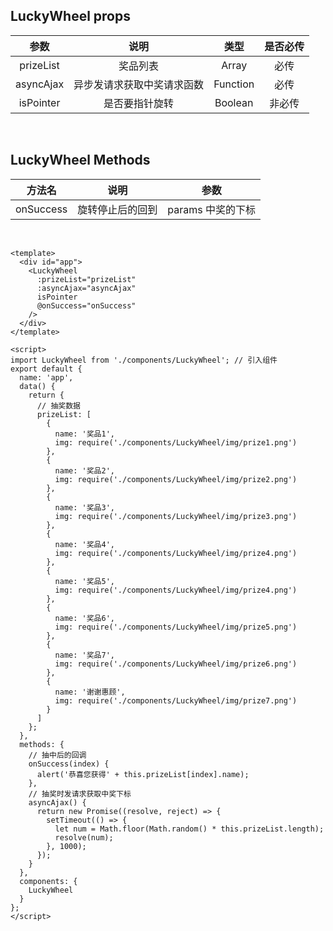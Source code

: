 ## LuckyWheel props
  |参数 | 说明 | 类型 | 是否必传 |
  |:---------: | :-----------: | :------: | :------: |
  |prizeList | 奖品列表 | Array | 必传 |
  |asyncAjax | 异步发请求获取中奖请求函数 | Function | 必传 |
  |isPointer | 是否要指针旋转 | Boolean | 非必传 |
  
<br>

## LuckyWheel Methods
  |方法名 | 说明 | 参数 | 
  |:---------: | :------: | :------: | 
  |onSuccess | 旋转停止后的回到 | params 中奖的下标 |

<br>

```
<template>
  <div id="app">
    <LuckyWheel
      :prizeList="prizeList"
      :asyncAjax="asyncAjax"
      isPointer
      @onSuccess="onSuccess"
    />
  </div>
</template>

<script>
import LuckyWheel from './components/LuckyWheel'; // 引入组件
export default {
  name: 'app',
  data() {
    return {
      // 抽奖数据
      prizeList: [
        {
          name: '奖品1',
          img: require('./components/LuckyWheel/img/prize1.png')
        },
        {
          name: '奖品2',
          img: require('./components/LuckyWheel/img/prize2.png')
        },
        {
          name: '奖品3',
          img: require('./components/LuckyWheel/img/prize3.png')
        },
        {
          name: '奖品4',
          img: require('./components/LuckyWheel/img/prize4.png')
        },
        {
          name: '奖品5',
          img: require('./components/LuckyWheel/img/prize4.png')
        },
        {
          name: '奖品6',
          img: require('./components/LuckyWheel/img/prize5.png')
        },
        {
          name: '奖品7',
          img: require('./components/LuckyWheel/img/prize6.png')
        },
        {
          name: '谢谢惠顾',
          img: require('./components/LuckyWheel/img/prize7.png')
        }
      ]
    };
  },
  methods: {
    // 抽中后的回调
    onSuccess(index) {
      alert('恭喜您获得' + this.prizeList[index].name);
    },
    // 抽奖时发请求获取中奖下标
    asyncAjax() {
      return new Promise((resolve, reject) => {
        setTimeout(() => {
          let num = Math.floor(Math.random() * this.prizeList.length);
          resolve(num);
        }, 1000);
      });
    }
  },
  components: {
    LuckyWheel
  }
};
</script>

